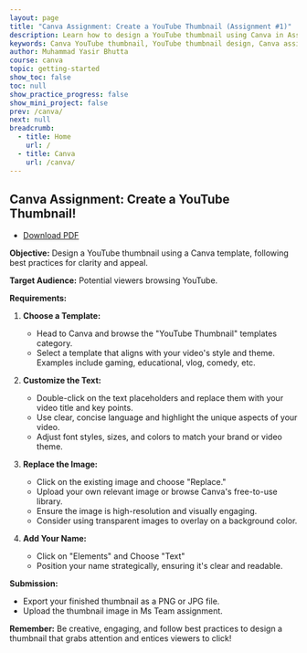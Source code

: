 ```yaml
---
layout: page
title: "Canva Assignment: Create a YouTube Thumbnail (Assignment #1)"
description: Learn how to design a YouTube thumbnail using Canva in Assignment #1. Follow step-by-step instructions to create eye-catching, professional visuals for your videos.
keywords: Canva YouTube thumbnail, YouTube thumbnail design, Canva assignment, graphic design assignment, YouTube template, social media design, create thumbnail, assignment 1 Canva, visual design task
author: Muhammad Yasir Bhutta
course: canva
topic: getting-started
show_toc: false
toc: null
show_practice_progress: false
show_mini_project: false
prev: /canva/
next: null
breadcrumb:
  - title: Home
    url: /
  - title: Canva
    url: /canva/
---
```


## Canva Assignment: Create a YouTube Thumbnail!

- [Download PDF](assign1.pdf)

**Objective:** Design a YouTube thumbnail using a Canva template, following best practices for clarity and appeal.

**Target Audience:** Potential viewers browsing YouTube.

**Requirements:**

1. **Choose a Template:** 
    - Head to Canva and browse the "YouTube Thumbnail" templates category.
    - Select a template that aligns with your video's style and theme. Examples include gaming, educational, vlog, comedy, etc.

2. **Customize the Text:**
    - Double-click on the text placeholders and replace them with your video title and key points.
    - Use clear, concise language and highlight the unique aspects of your video.
    - Adjust font styles, sizes, and colors to match your brand or video theme.

3. **Replace the Image:**
    - Click on the existing image and choose "Replace."
    - Upload your own relevant image or browse Canva's free-to-use library.
    - Ensure the image is high-resolution and visually engaging.
    - Consider using transparent images to overlay on a background color.

4. **Add Your Name:**
    - Click on "Elements" and Choose "Text"
    - Position your name strategically, ensuring it's clear and readable.

**Submission:**

- Export your finished thumbnail as a PNG or JPG file.
- Upload the thumbnail image in Ms Team assignment.

**Remember:** Be creative, engaging, and follow best practices to design a thumbnail that grabs attention and entices viewers to click!
